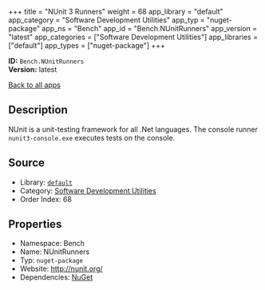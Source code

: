 ﻿+++
title = "NUnit 3 Runners"
weight = 68
app_library = "default"
app_category = "Software Development Utilities"
app_typ = "nuget-package"
app_ns = "Bench"
app_id = "Bench.NUnitRunners"
app_version = "latest"
app_categories = ["Software Development Utilities"]
app_libraries = ["default"]
app_types = ["nuget-package"]
+++

**ID:** `Bench.NUnitRunners`  
**Version:** latest  
<!--more-->

[Back to all apps](/apps/)

## Description
NUnit is a unit-testing framework for all .Net languages.
The console runner `nunit3-console.exe` executes tests on the console.

## Source

* Library: [`default`](/app_libraries/default)
* Category: [Software Development Utilities](/app_categories/software-development-utilities)
* Order Index: 68

## Properties

* Namespace: Bench
* Name: NUnitRunners
* Typ: `nuget-package`
* Website: <http://nunit.org/>
* Dependencies: [NuGet](/apps/Bench.NuGet)

